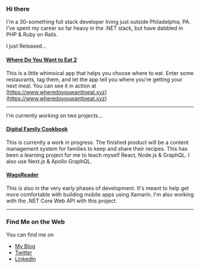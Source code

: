 ### Hi there 

I'm a 30-something full stack developer living just outside Philadelphia, PA. I've spent my career so far heavy in the .NET stack, but have dabbled in PHP & Ruby on Rails.

I just Released...

#### [Where Do You Want to Eat 2](https://github.com/kpwags/Where-Do-You-Want-To-Eat-2)

This is a little whimsical app that helps you choose where to eat. Enter some restaurants, tag them, and let the app tell you where you're getting your next meal. You can see it in action at [https://www.wheredoyouwanttoeat.xyz](https://www.wheredoyouwanttoeat.xyz)

---

I'm currently working on two projects...

#### [Digital Family Cookbook](https://github.com/kpwags/digitalfamilycookbook)

This is currently a work in progress. The finished product will be a content management system for families to keep and share their recipes. This has been a learning project for me to teach myself React, Node.js & GraphQL. I also use Next.js & Apollo GraphQL.

#### [WagsReader](https://github.com/kpwags/WagsReader)

This is also in the very early phases of development. It's meant to help get more comfortable with building mobile apps using Xamarin. I'm also working with the .NET Core Web API with this project.

---

### Find Me on the Web

You can find me on

- [My Blog](https://kpwags.com)
- [Twitter](https://twitter.com/kpwags)
- [LinkedIn](https://www.linkedin.com/in/keithwagner/)
